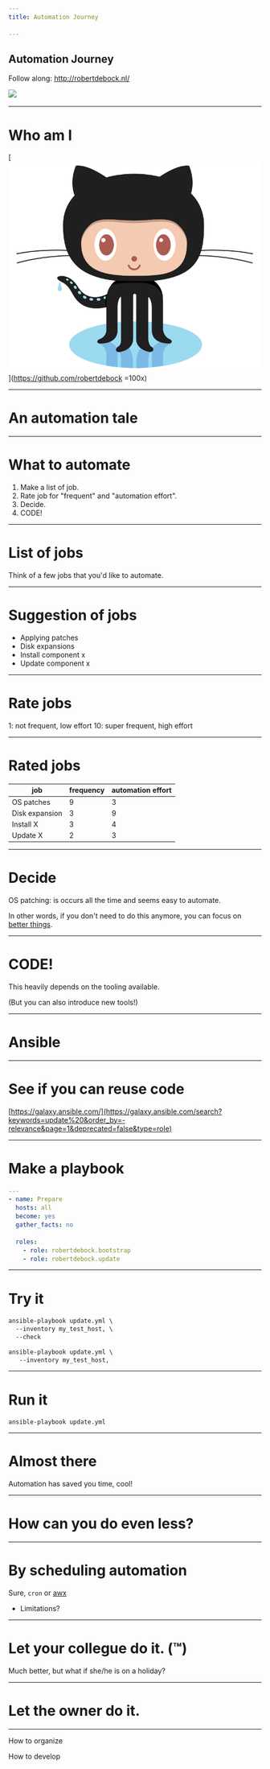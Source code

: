 ```yaml
---
title: Automation Journey

---
```


## Automation Journey

Follow along: http://robertdebock.nl/

<img src="https://api.qrserver.com/v1/create-qr-code/?size=350x350&data=http://robertdebock.nl/presentations/automation-journey/"/>

---

# Who am I

[![Octocat](images/octocat.png)](https://github.com/robertdebock =100x)

---

# An automation tale

---

# What to automate

1. Make a list of job.
2. Rate job for "frequent" and "automation effort".
3. Decide.
4. CODE!

----

# List of jobs

Think of a few jobs that you'd like to automate.

----

# Suggestion of jobs

- Applying patches
- Disk expansions
- Install component x
- Update component x

----

# Rate jobs

1: not frequent, low effort
10: super frequent, high effort

----

# Rated jobs

|job           |frequency|automation effort|
|--------------|---------|-----------------|
|OS patches    |9        |3                |
|Disk expansion|3        |9                |
|Install X     |3        |4                |
|Update X      |2        |3                |

----

# Decide

OS patching: is occurs all the time and seems easy to automate.

In other words, if you don't need to do this anymore, you can focus on [better things](https://www.google.com/search?q=how+to+contribute+to+open+source).

----

# CODE!

This heavily depends on the tooling available.

(But you can also introduce new tools!)

----

# Ansible

----

# See if you can reuse code

[https://galaxy.ansible.com/](https://galaxy.ansible.com/search?keywords=update%20&order_by=-relevance&page=1&deprecated=false&type=role)

----

# Make a playbook

```yaml
---
- name: Prepare
  hosts: all
  become: yes
  gather_facts: no

  roles:
    - role: robertdebock.bootstrap
    - role: robertdebock.update
```

----

# Try it

```shell
ansible-playbook update.yml \
  --inventory my_test_host, \
  --check
```

```shell
ansible-playbook update.yml \
   --inventory my_test_host,
```

----

# Run it

```shell
ansible-playbook update.yml
```

---
# Almost there

Automation has saved you time, cool!

----

# How can you do even less?

----

# By scheduling automation

Sure, `cron` or [awx](https://github.com/ansible/awx/)

- Limitations?

----

# Let your collegue do it. (&trade;)

Much better, but what if she/he is on a holiday?

----

# Let the owner do it.

---

How to organize

How to develop

